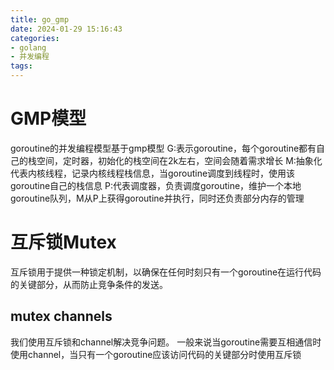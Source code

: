 ```yaml
---
title: go_gmp
date: 2024-01-29 15:16:43
categories:
- golang
- 并发编程
tags:
---
```


# GMP模型
goroutine的并发编程模型基于gmp模型
G:表示goroutine，每个goroutine都有自己的栈空间，定时器，初始化的栈空间在2k左右，空间会随着需求增长
M:抽象化代表内核线程，记录内核线程栈信息，当goroutine调度到线程时，使用该goroutine自己的栈信息
P:代表调度器，负责调度goroutine，维护一个本地goroutine队列，M从P上获得goroutine并执行，同时还负责部分内存的管理

# 互斥锁Mutex
互斥锁用于提供一种锁定机制，以确保在任何时刻只有一个goroutine在运行代码的关键部分，从而防止竞争条件的发送。

## mutex channels
我们使用互斥锁和channel解决竞争问题。
一般来说当goroutine需要互相通信时使用channel，当只有一个goroutine应该访问代码的关键部分时使用互斥锁